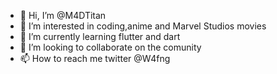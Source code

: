 - 👋 Hi, I’m @M4DTitan
- 👀 I’m interested in coding,anime and Marvel Studios movies
- 🌱 I’m currently learning flutter and dart
- 💞️ I’m looking to collaborate on the comunity
- 📫 How to reach me twitter @W4fng

<!---
M4DTitan/M4DTitan is a ✨ special ✨ repository because its `README.md` (this file) appears on your GitHub profile.
You can click the Preview link to take a look at your changes.
--->
